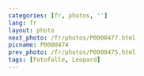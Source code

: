 ```yaml
---
categories: [fr, photos, '']
lang: fr
layout: photo
next_photo: /fr/photos/P0000477.html
picname: P0000474
prev_photo: /fr/photos/P0000475.html
tags: [Fotofalle, Leopard]
---
```

